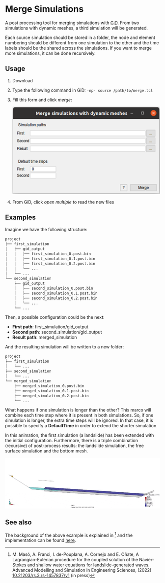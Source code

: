 # Merge Simulations

A post processing tool for merging simulations with [GiD](https://www.gidsimulation.com/). From two simulations with dynamic meshes, a third simulation will be generated.

Each source simulation should be stored in a folder, the node and element numbering should be different from one simulation to the other and the time labels should be the shared across the simulations. If you want to merge more simulations, it can be done recursively.

## Usage

1. Download
2. Type the following command in GiD: `-np- source /path/to/merge.tcl`
3. Fill this form and click *merge*:

   ![form](doc/form.png)
4. From GiD, click *open multiple* to read the new files

## Examples

Imagine we have the following structure:
```
project
├── first_simulation
│   ├── gid_output
│   │   ├── first_simulation_0.post.bin
│   │   ├── first_simulation_0.1.post.bin
│   │   ├── first_simulation_0.2.post.bin
│   │   └── ...
│   └── ...
└── second_simulation
    ├── gid_output
    │   ├── second_simulation_0.post.bin
    │   ├── second_simulation_0.1.post.bin
    │   ├── second_simulation_0.2.post.bin
    │   └── ...
    └── ...
```

Then, a possible configuration could be the next:

- **First path**: first_simulation/gid_output
- **Second path**: second_simulation/gid_output
- **Result path**: merged_simulation

And the resulting simulation will be written to a new folder:
```
project
├── first_simulation
│   └── ...
├── second_simulation
│   └── ...
└── merged_simulation
    ├── merged_simulation_0.post.bin
    ├── merged_simulation_0.1.post.bin
    ├── merged_simulation_0.2.post.bin
    └── ...
```

What happens if one simulation is longer than the other? This marco will combine each time step where it is present in both simulations. So, if one simulation is longer, the extra time steps will be ignored. In that case, it is possible to specify a **DefaultTime** in order to extend the shorter simulation.

In this animation, the first simulation (a landslide) has been extended with the initial configuration. Furthermore, there is a triple combination (recursive) of post-process results: the landslide simulation, the free surface simulation and the bottom mesh.

![PFEM-SW coupling](doc/landslide-flume.gif)

## See also

The background of the above example is explained in [^1] and the implementation can be found [here](https://github.com/KratosMultiphysics/Kratos/blob/master/applications/ShallowWaterApplication/README.md).


[^1]: M. Masó, A. Franci, I. de-Pouplana, A. Cornejo and E. Oñate, A Lagrangian-Eulerian procedure for the coupled solution of the Navier-Stokes and shallow water equations for landslide-generated waves. Advanced Modelling and Simulation in Engineering Sciences, (2022) [10.21203/rs.3.rs-1457837/v1](https://doi.org/10.21203/rs.3.rs-1457837/v1) (in press)
